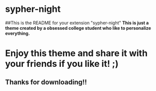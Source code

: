 # sypher-night
##This is the README for your extension "sypher-night"
**This is just a theme created by a obsessed college student who like to personalize everything.**
# Enjoy this theme and share it with your friends if you like it! ;)
## Thanks for downloading!!
